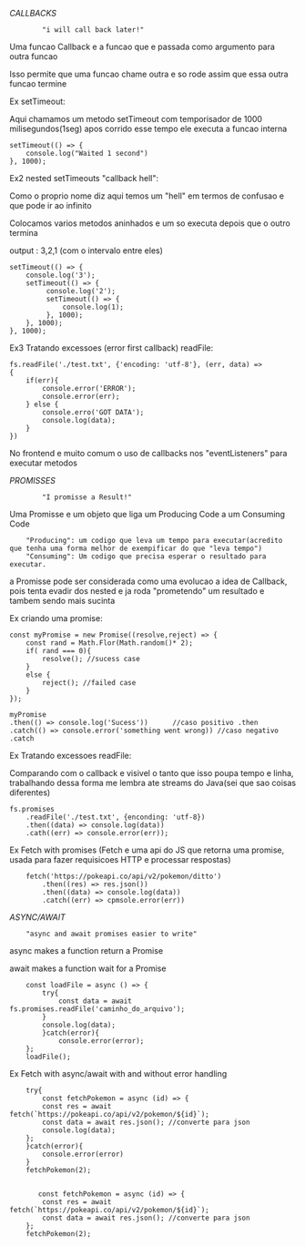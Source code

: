 *CALLBACKS*

            "i will call back later!"
Uma funcao Callback e a funcao que e passada como argumento para outra funcao

Isso permite que uma funcao chame outra e so rode assim que essa outra funcao termine

Ex setTimeout: 

Aqui chamamos um metodo setTimeout com temporisador de 1000 milisegundos(1seg)
apos corrido esse tempo ele executa a funcao interna

    setTimeout(() => {
        console.log("Waited 1 second")
    }, 1000);

Ex2 nested setTimeouts "callback hell":

Como o proprio nome diz aqui temos um "hell" em termos de confusao e que pode ir ao infinito

Colocamos varios metodos aninhados e um so executa depois que o outro termina

output : 3,2,1 (com o intervalo entre eles)

    setTimeout(() => {
        console.log('3');
        setTimeout(() => {
             console.log('2');
             setTimeout(() => {
                 console.log(1);
             }, 1000);
        }, 1000);
    }, 1000);

Ex3 Tratando excessoes (error first callback) readFile:

    fs.readFile('./test.txt', {'encoding: 'utf-8'}, (err, data) =>
    {
        if(err){
            console.error('ERROR');
            console.error(err);
        } else {
            console.erro('GOT DATA');
            console.log(data);
        }
    })


No frontend e muito comum o uso de callbacks nos "eventListeners" para executar metodos 

*PROMISSES*

            "I promisse a Result!"

Uma Promisse e um objeto que liga um Producing Code a um Consuming Code

        "Producing": um codigo que leva um tempo para executar(acredito que tenha uma forma melhor de exempificar do que "leva tempo")
        "Consuming": Um codigo que precisa esperar o resultado para executar.
a Promisse pode ser considerada como uma evolucao a idea de Callback, pois tenta evadir dos nested e ja roda "prometendo" um resultado e tambem sendo mais sucinta

Ex criando uma promise:
    
    const myPromise = new Promise((resolve,reject) => { 
        const rand = Math.Flor(Math.random()* 2);
        if( rand === 0){
            resolve(); //sucess case
        }
        else {
            reject(); //failed case
        }
    });

    myPromise
    .then(() => console.log('Sucess'))      //caso positivo .then
    .catch(() => console.error('something went wrong)) //caso negativo .catch

Ex Tratando excessoes readFile:

Comparando com o callback e visivel o tanto que isso poupa tempo e linha, trabalhando dessa forma me lembra ate streams do Java(sei que sao coisas diferentes)

    fs.promises
        .readFile('./test.txt', {enconding: 'utf-8})
        .then((data) => console.log(data))
        .cath((err) => console.error(err));
Ex Fetch with promises (Fetch e uma api do JS que retorna uma promise, usada para fazer requisicoes HTTP e processar respostas)

        fetch('https://pokeapi.co/api/v2/pokemon/ditto')
            .then((res) => res.json())
            .then((data) => console.log(data))
            .catch((err) => cpmsole.error(err))

*ASYNC/AWAIT*

        "async and await promises easier to write"
async makes a function return a Promise

await makes a function wait for a Promise
        
        const loadFile = async () => {
            try{
                const data = await fs.promises.readFile('caminho_do_arquivo');
            }
            console.log(data);
            }catch(error){
                console.error(error);
        };
        loadFile();

Ex Fetch with async/await with and without error handling

        try{
            const fetchPokemon = async (id) => {
            const res = await fetch(`https://pokeapi.co/api/v2/pokemon/${id}`);
            const data = await res.json(); //converte para json
            console.log(data);
        };
        }catch(error){
            console.error(error)
        }
        fetchPokemon(2);


           const fetchPokemon = async (id) => {
            const res = await fetch(`https://pokeapi.co/api/v2/pokemon/${id}`);
            const data = await res.json(); //converte para json
        };
        fetchPokemon(2);
